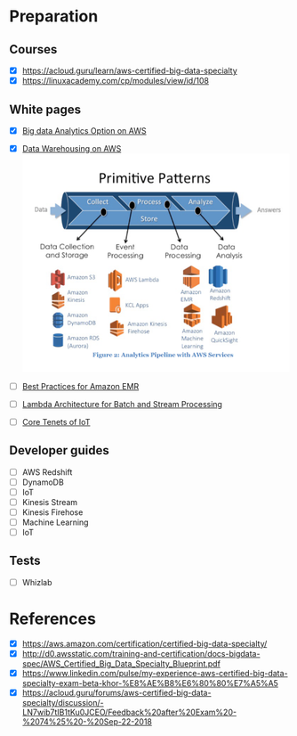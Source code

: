 # Preparation
## Courses
- [x] https://acloud.guru/learn/aws-certified-big-data-specialty
- [x] https://linuxacademy.com/cp/modules/view/id/108

## White pages
- [x] [Big data Analytics Option on AWS](https://d1.awsstatic.com/whitepapers/Big_Data_Analytics_Options_on_AWS.pdf)

- [x] [Data Warehousing on AWS](https://d1.awsstatic.com/whitepapers/enterprise-data-warehousing-on-aws.pdf)
![analysis pipeline](images/readme/analysis_pipeline.PNG)

- [ ] [Best Practices for Amazon EMR](https://d0.awsstatic.com/whitepapers/aws-amazon-emr-best-practices.pdf)
- [ ] [Lambda Architecture for Batch and Stream Processing](https://d1.awsstatic.com/whitepapers/lambda-architecure-on-for-batch-aws.pdf)
- [ ] [Core Tenets of IoT](https://d1.awsstatic.com/whitepapers/core-tenets-of-iot1.pdf)

## Developer guides 
- [ ] AWS Redshift
- [ ] DynamoDB
- [ ] IoT
- [ ] Kinesis Stream
- [ ] Kinesis Firehose
- [ ] Machine Learning 
- [ ] IoT

## Tests
- [ ] Whizlab

# References
- [x] https://aws.amazon.com/certification/certified-big-data-specialty/
- [x] http://d0.awsstatic.com/training-and-certification/docs-bigdata-spec/AWS_Certified_Big_Data_Specialty_Blueprint.pdf
- [x] https://www.linkedin.com/pulse/my-experience-aws-certified-big-data-specialty-exam-beta-khor-%E8%AE%B8%E6%80%80%E7%A5%A5
- [x] https://acloud.guru/forums/aws-certified-big-data-specialty/discussion/-LN7wib7tIB1tKu0JCEO/Feedback%20after%20Exam%20-%2074%25%20-%20Sep-22-2018
